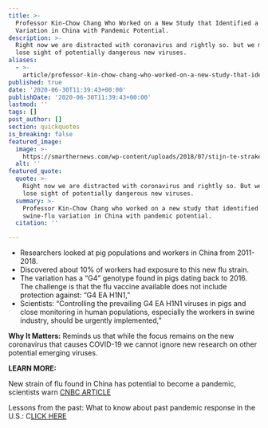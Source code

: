 ```yaml
---
title: >-
  Professor Kin-Chow Chang Who Worked on a New Study that Identified a Swine-Flu
  Variation in China with Pandemic Potential.
description: >-
  Right now we are distracted with coronavirus and rightly so. but we must not
  lose sight of potentially dangerous new viruses.
aliases:
  - >-
    article/professor-kin-chow-chang-who-worked-on-a-new-study-that-identified-a-swine-flu-variation-in-china-with-pandemic-potential/
published: true
date: '2020-06-30T11:39:43+00:00'
publishDate: '2020-06-30T11:39:43+00:00'
lastmod: ''
tags: []
post_author: []
section: quickquotes
is_breaking: false
featured_image:
  image: >-
    https://smarthernews.com/wp-content/uploads/2018/07/stijn-te-strake-316914-unsplash-scaled.jpg
  alt: ''
featured_quote:
  quote: >-
    Right now we are distracted with coronavirus and rightly so. But we must not
    lose sight of potentially dangerous new viruses.
  summary: >-
    Professor Kin-Chow Chang who worked on a new study that identified a
    swine-flu variation in China with pandemic potential.
  citation: ''

---
```

*   Researchers looked at pig populations and workers in China from 2011-2018.
*   Discovered about 10% of workers had exposure to this new flu strain.
*   The variation has a “G4” genotype found in pigs dating back to 2016. The challenge is that the flu vaccine available does not include protection against: “G4 EA H1N1,”
*   Scientists: “Controlling the prevailing G4 EA H1N1 viruses in pigs and close monitoring in human populations, especially the workers in swine industry, should be urgently implemented,”

**Why It Matters:** Reminds us that while the focus remains on the new coronavirus that causes COVID-19 we cannot ignore new research on other potential emerging viruses.

**LEARN MORE:**

New strain of flu found in China has potential to become a pandemic, scientists warn [CNBC ARTICLE](https://www.cnbc.com/2020/06/30/new-strain-of-flu-in-china-has-pandemic-potential-scientists-warns.html)

Lessons from the past: What to know about past pandemic response in the U.S.: C[LICK HERE](https://smarthernews.com/comparing-the-flu-response/)